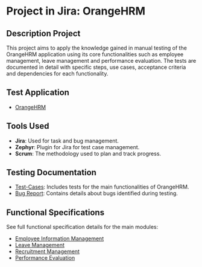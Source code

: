 # Project in Jira: OrangeHRM

## Description Project
This project aims to apply the knowledge gained in manual testing of the OrangeHRM application using its core functionalities such as employee management, leave management and performance evaluation. The tests are documented in detail with specific steps, use cases, acceptance criteria and dependencies for each functionality.

## Test Application
- [OrangeHRM](https://opensource-demo.orangehrmlive.com/web/index.php/auth/login)

## Tools Used
- **Jira**: Used for task and bug management.
- **Zephyr**: Plugin for Jira for test case management.
- **Scrum**: The methodology used to plan and track progress.

## Testing Documentation
- [Test-Cases](./Test-Cases): Includes tests for the main functionalities of OrangeHRM.
- [Bug Report](./Bug-Reports.md): Contains details about bugs identified during testing.

## Functional Specifications
See full functional specification details for the main modules:
- [Employee Information Management](./Functional-Specifications.md#employee-information-management)
- [Leave Management](./Functional-Specifications.md#leave-management)
- [Recruitment Management](./Functional-Specifications.md#recruitment-management)
- [Performance Evaluation](./Functional-Specifications.md#performance-management)


